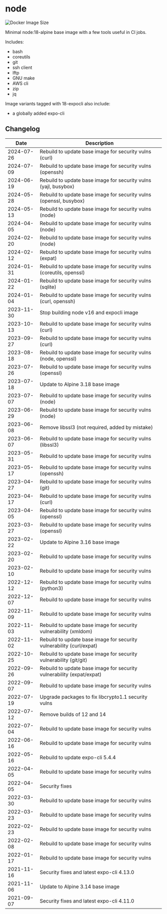# node

![Docker Image Size](https://img.shields.io/docker/image-size/countingup/node/18)

Minimal node:18-alpine base image with a few tools useful in CI jobs.

Includes:
 - bash
 - coreutils
 - git
 - ssh client
 - lftp
 - GNU make
 - AWS cli
 - zip
 - jq

Image variants tagged with 18-expocli also include:
 - a globally added expo-cli

## Changelog

| Date       | Description                                                           |
|------------|-----------------------------------------------------------------------| 
| 2024-07-26 | Rebuild to update base image for security vulns (curl)                 |
| 2024-07-09 | Rebuild to update base image for security vulns (openssh)             |
| 2024-06-19 | Rebuild to update base image for security vulns (yajl, busybox)       |
| 2024-05-28 | Rebuild to update base image for security vulns (openssl, busybox)    |
| 2024-05-13 | Rebuild to update base image for security vulns (node)                |
| 2024-04-05 | Rebuild to update base image for security vulns (node)                |
| 2024-02-20 | Rebuild to update base image for security vulns (node)                |
| 2024-02-12 | Rebuild to update base image for security vulns (expat)               |
| 2024-01-31 | Rebuild to update base image for security vulns (coreutils, openssl)  |
| 2024-01-22 | Rebuild to update base image for security vulns (sqlite)              |
| 2024-01-04 | Rebuild to update base image for security vulns (curl, openssh)       |
| 2023-11-30 | Stop building node v16 and expocli image                              |
| 2023-10-13 | Rebuild to update base image for security vulns (curl)                |
| 2023-09-27 | Rebuild to update base image for security vulns (curl)                |
| 2023-08-18 | Rebuild to update base image for security vulns (node, openssl)       |
| 2023-07-26 | Rebuild to update base image for security vulns (openssl)             |
| 2023-07-18 | Update to Alpine 3.18 base image                                      |
| 2023-07-07 | Rebuild to update base image for security vulns (node)                |
| 2023-06-29 | Rebuild to update base image for security vulns (node)                |
| 2023-06-08 | Remove libssl3 (not required, added by mistake)                       |
| 2023-06-07 | Rebuild to update base image for security vulns (libssl3)             |
| 2023-05-31 | Rebuild to update base image for security vulns                       |
| 2023-05-17 | Rebuild to update base image for security vulns (openssh)             |
| 2023-04-27 | Rebuild to update base image for security vulns (git)                 |
| 2023-04-17 | Rebuild to update base image for security vulns (curl)                |
| 2023-04-05 | Rebuild to update base image for security vulns (openssl)             |
| 2023-03-27 | Rebuild to update base image for security vulns (openssl)             |
| 2023-02-22 | Update to Alpine 3.16 base image                                      |
| 2023-02-20 | Rebuild to update base image for security vulns                       |
| 2023-02-10 | Rebuild to update base image for security vulns                       |
| 2022-12-12 | Rebuild to update base image for security vulns (python3)             |
| 2022-12-07 | Rebuild to update base image for security vulns                       |
| 2022-11-09 | Rebuild to update base image for security vulns                       |
| 2022-11-03 | Rebuild to update base image for security vulnerability (xmldom)      |
| 2022-11-02 | Rebuild to update base image for security vulnerability (curl/expat)  |
| 2022-10-25 | Rebuild to update base image for security vulnerability (git/git)     |
| 2022-09-26 | Rebuild to update base image for security vulnerability (expat/expat) |
| 2022-09-07 | Rebuild to update base image for security vulns                       |
| 2022-07-19 | Upgrade packages to fix libcrypto1.1 security vulns                   |
| 2022-07-12 | Remove builds of 12 and 14                                            |
| 2022-07-04 | Rebuild to update base image for security vulns                       |
| 2022-06-16 | Rebuild to update base image for security vulns                       |
| 2022-05-16 | Rebuild to update expo-cli 5.4.4                                      |
| 2022-04-05 | Rebuild to update base image for security vulns                       |
| 2022-04-05 | Security fixes                                                        |
| 2022-03-30 | Rebuild to update base image for security vulns                       |
| 2022-03-23 | Rebuild to update base image for security vulns                       |
| 2022-02-23 | Rebuild to update base image for security vulns                       |
| 2022-02-08 | Rebuild to update base image for security vulns                       |
| 2022-01-17 | Rebuild to update base image for security vulns                       |
| 2021-11-16 | Security fixes and latest expo-cli 4.13.0                             |
| 2021-11-06 | Update to Alpine 3.14 base image                                      |
| 2021-09-07 | Security fixes and latest expo-cli 4.11.0                             |
